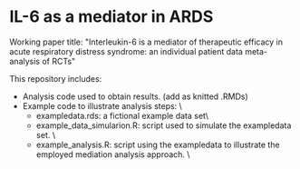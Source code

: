 # IL-6 as a mediator in ARDS

Working paper title: "Interleukin-6 is a mediator of therapeutic efficacy in acute respiratory distress syndrome: an individual patient data meta-analysis of RCTs"

This repository includes:

 + Analysis code used to obtain results. (add as knitted .RMDs)
 + Example code to illustrate analysis steps: \
   - exampledata.rds: a fictional example data set\
   - example_data_simularion.R: script used to simulate the exampledata set. \
   - example_analysis.R: script using the exampledata to illustrate the employed mediation analysis approach. \
